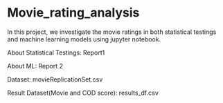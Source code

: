 # Movie_rating_analysis

In this project, we investigate the movie ratings in both statistical testings and machine learning models using jupyter notebook.

About Statistical Testings: Report1



About ML: Report 2

Dataset: movieReplicationSet.csv


Result Dataset(Movie and COD score): results_df.csv
